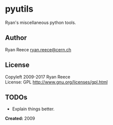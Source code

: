# pyutils

Ryan's miscellaneous python tools.


## Author

Ryan Reece  <ryan.reece@cern.ch>

## License

Copyleft 2009-2017 Ryan Reece     
License: GPL <http://www.gnu.org/licenses/gpl.html>

## TODOs

-   Explain things better.


**Created:** 2009

